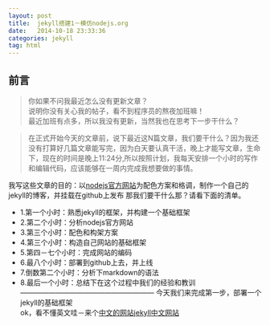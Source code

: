 ```yaml
---
layout: post
title:  jekyll搭建1－模仿nodejs.org
date:   2014-10-18 23:33:36
categories: jekyll
tag: html
---
```


前言
---

>你如果不问我最近怎么没有更新文章？<br>
>说明你没有关心我的帖子，看不到程序员的熬夜加班嘛！<br>
>最近加班有点多，所以我没有更新，当然我也在思考下一步干什么？<br>

>在正式开始今天的文章前，说下最近这N篇文章，我们要干什么？因为我还没有打算好几篇文章能写完，因为白天要认真干活，晚上才能写文章，生命下，现在的时间是晚上11:24分,所以按照计划，我每天安排一个小时的写作和编辑代码，应该能够在一周内完成我想要做的事情。

我写这些文章的目的：以[nodejs官方网站](http://www.nodejs.org/)为配色方案和格调，制作一个自己的 jekyll的博客，并挂载在github上发布
那我们要干什么那？请看下面的清单。

- 1.第一个小时：熟悉jekyll的框架，并构建一个基础框架
- 2.第二个小时：分析nodejs官方网站
- 3.第三个小时：配色和构架方案
- 4.第三个小时：构造自己网站的基础框架
- 5.第四－七个小时：完成网站的编码
- 6.最八个小时：部署到github上去，并上线
- 7.倒数第二个小时：分析下markdown的语法
- 8.最后一个小时：总结下在这个过程中我们的经验和教训
———————————————————
今天我们来完成第一步，部署一个jekyll的基础框架<br>
ok，看不懂英文哇－来个[中文的网站jekyll中文网站](http://jekyllcn.com/)